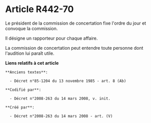 # Article R442-70

Le président de la commission de concertation fixe l'ordre du jour et convoque la commission.

Il désigne un rapporteur pour chaque affaire.

La commission de concertation peut entendre toute personne dont l'audition lui paraît utile.

**Liens relatifs à cet article**

	**Anciens textes**:

	  - Décret n°85-1204 du 13 novembre 1985 - art. 8 (Ab)

	**Codifié par**:

	  - Décret n°2008-263 du 14 mars 2008, v. init.

	**Créé par**:

	  - Décret n°2008-263 du 14 mars 2008 - art. (V)
